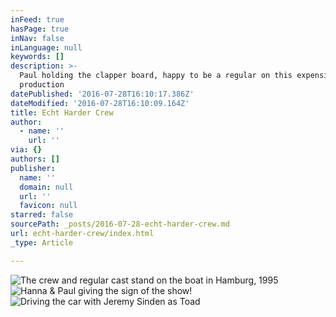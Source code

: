 ```yaml
---
inFeed: true
hasPage: true
inNav: false
inLanguage: null
keywords: []
description: >-
  Paul holding the clapper board, happy to be a regular on this expensive
  production
datePublished: '2016-07-28T16:10:17.386Z'
dateModified: '2016-07-28T16:10:09.164Z'
title: Echt Harder Crew
author:
  - name: ''
    url: ''
via: {}
authors: []
publisher:
  name: ''
  domain: null
  url: ''
  favicon: null
starred: false
sourcePath: _posts/2016-07-28-echt-harder-crew.md
url: echt-harder-crew/index.html
_type: Article

---
```

![The crew and regular cast stand on the boat in Hamburg, 1995](https://the-grid-user-content.s3-us-west-2.amazonaws.com/2af266f3-65a6-45e1-9963-f9450ffc80e5.jpg)
![Hanna & Paul giving the sign of the show!](https://the-grid-user-content.s3-us-west-2.amazonaws.com/ea814617-1325-4bdb-b070-379d88def670.jpg)
![Driving the car with Jeremy Sinden as Toad](https://the-grid-user-content.s3-us-west-2.amazonaws.com/e559f915-307a-4283-8008-86aa81139540.jpg)